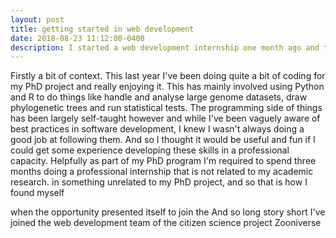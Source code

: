```yaml
---
layout: post
title: getting started in web development
date: 2018-08-23 11:12:00-0400
description: I started a web development internship one month ago and thought I'd write a post about some of the tools and resources that have been particularly useful (and free!) for getting started in this field.  
---
```


Firstly a bit of context. This last year I've been doing quite a bit of coding for my PhD project and really enjoying it. This has mainly involved using Python and R to do things like handle and analyse large genome datasets, draw phylogenetic trees and run statistical tests. The programming side of things has been largely self-taught however and while I've been vaguely aware of best practices in software development, I knew I wasn't always doing a good job at following them. And so I thought it would be useful and fun if I could get some experience developing these skills in a professional capacity. Helpfully as part of my PhD program I'm required to spend three months doing a professional internship that is not related to my academic research.  in something unrelated to my PhD project, and so that is how I found myself 

when the opportunity presented itself to join the  And so long story short I've joined the web development team of the citizen science project Zooniverse
